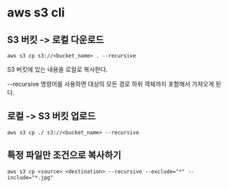 # aws s3 cli

## S3 버킷 -> 로컬 다운로드

```
aws s3 cp s3://<bucket_name> . --recursive
```



S3 버킷에 있는 내용을 로컬로 복사한다.&#x20;

\--recursive 명령어를 사용하면 대상의 모든 경로 하위 객체까지 포함해서 가져오게 된다.



## 로컬 -> S3 버킷 업로드

```
aws s3 cp ./ s3://<bucket_name> --recursive
```



## 특정 파일만 조건으로 복사하기

```
aws s3 cp <source> <destination> --recursive --exclude="*" --include="*.jpg"


```

